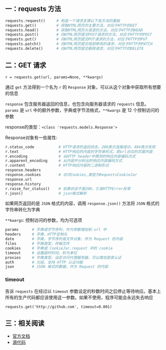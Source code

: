 



## 一：requests 方法

```python
requests.request()     # 构造一个请求支撑以下各方法的基础
requests.get()         # 获取HTML网页的主要方法，对应于HTTP的GET
requests.head()        # 获取HTML网页头信息的方法，对应于HTTP的HEAD
requests.post()        # 向HTML网页提交POST请求的方法，对应于HTTP的POST
requests.put()         # 向HTML网页提交PUT请求的方法，对应于HTTP的PUT
requests.patch()       # 向HTML网页提交局部修改的请求，对应于HTTP的PATCH
requests.delete()      # 向HTML网页提交删除请求，对应于HTTP的DELETE
```

## 二：GET 请求

`r = requests.get(url, params=None, **kwargs)`

通过 `get` 方法得到一个名为 `r` 的 `Response` 对象，可以从这个对象中获取所有想要的信息

`response` 包含服务器返回的信息，也包含向服务器请求的 `requests` 信息。`params` 是 `url` 中的额外参数，字典或字节流格式，`**kwargs` 是 12 个控制访问的参数

response的类型：`<class 'requests.models.Response'>`

Response对象有一些属性:

```python
r.status_code           # HTTP请求的返回状态，200表示连接成功，404表示失败
r.text                  # HTTP响应的内容的字符串形式，即url对应的页面内容
r.encoding              # 从HTTP header中猜测的响应内容编码方式
r.apparent_encoding     # 从内容中分析出的响应内容编码方式
r.content               # HTTP响应内容的二进制形式
response.headers
response.cookies        # 访问Cookies,类型为RequestsCookieJar
response.url
response.history
r.raise_for_status()    # 如果状态不是200，引发HTTPError异常
r.josn()                # json格式解析
```

如果网页返回的是 `JSON` 格式的内容，调用 `response.json()` 方法将 `JSON` 格式的字符串转化为字典

`**kwargs`: 控制访问的参数，均为可选项

```python
params      # 字典或字节序列，作为参数增加到 url 中
headers     # 字典，HTTP定制头
date        # 字典，字节序列或文件对象，作为 Request 的内容
files       # 字典类型，传输文件
cookies     # 字典或 CookieJar.request 中的 cookie
timeout     # 设置超时时间，秒为单位
proxies     # 字典类型，设定访问代理服务器，可以增加登录认证
auth        # 元组，支持 HTTP 认证功能
json        # JSON 格式的数据，作为 Request 的内容
```

### timeout

告诉 `requests` 在经过以 `timeout` 参数设定的秒数时间之后停止等待响应。基本上所有的生产代码都应该使用这一参数。如果不使用，程序可能会永远失去响应

`requests.get('http://github.com', timeout=0.001)`


## 三：相关阅读

- [官方文档](http://cn.python-requests.org/zh_CN/latest/)
- [源代码](https://github.com/requests/requests)